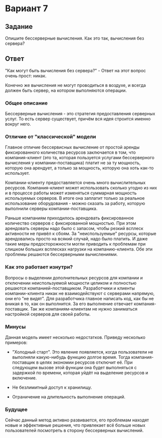 # Вариант 7

## Задание

Опишите бессерверные вычисления. Как это так, вычисления без сервера?

## Ответ

"Как могут быть вычисления без сервера?" - Ответ на этот вопрос очень прост: никак.

Конечно же вычисления не могут проводиться в воздухе, и всегда должен быть сервер, на котором выполняются операции.

### Общее описание

Бессерверные вычисления - это стратегия предоставления серверных услуг. То есть сервер существует, причём вся идея строится именно вокруг него. 

### Отличие от "классической" модели

Главное отличие бессервисных вычисление от простой аренды фиксированного количества ресурсов заключается в том, что компания-клиент (это та, которая пользуется услугами бессерверного вычисления у компании-поставщика) платит не за ту мощность, которую она арендует, а только за мощность, которую она хоть как-то использует. 

Компании-клиенту предоставляется очень много вычислительных ресурсов. Компания-клиент может использовать сколько угодно из них и в процессе работы может изменяться суммарная мощность используемых серверов. В итоге она заплатит только за реальное использование оборудования - можно сказать за работу, которую выполнили серверы компании-поставщика. 

Раньше компаниям приходилось арендовать фиксированное количество серверов с фиксированной мощностью. При этом арендовать серверы надо было с запасом, чтобы резкий всплеск активности не привёл к сбоям. За "неиспользуемые" ресурсы, которые арендовались просто на всякий случай, надо было платить. И даже такие меры предосторожности могли приводить к проблемам при слишком больших всплесках нагрузки на компанию-клиента. Обе эти проблемы решаются бессерверными вычислениями.

### Как это работает изнутри?

Вопросы о выделении дополнительных ресурсов для компании и отключении неиспользуемой мощности целиком и полностью решаются компанией-поставщиком. Разработчики и клиенты компании-клиента никак не взаимодействуют с серверами напрямую, они его "не видят". Для разработчика главное написать код, как бы не вникая в то, как он выполнится. За его выполнение отвечает компания-поставщик. Так же компаниям-клиентам не нужно заниматься настройкой серверов для своей работы.


### Минусы

Данная модель имеет несколько недостатков. Приведу несколько примеров:

 - "Холодный старт". Это явление появляется, когда пользователи не выполняли какую-нибудь функцию долгое время. Тогда компания-поставщик в целях экономии ресурсов отключит её. При следующем вызове этой функции она будет выполняться с задержкой по времени, которая уйдёт на выделение ресурсов и включение.

 - Не безлимитный доступ к хранилищу.

 - Ограничение на длительность выполнение операций.

### Будущее

Сейчас данный метод активно развивается, его проблемам находят новые и эффективные решения, что привлекает всё больше новых пользователей посмотреть в сторону бессерверных вычислений.
